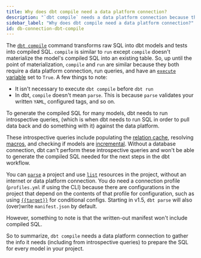 ```yaml
---
title: Why does dbt compile need a data platform connection?
description: "`dbt compile` needs a data platform connection because the work it does depends on the current state of your warehouse"
sidebar_label: "Why does dbt compile need a data platform connection?"
id: db-connection-dbt-compile
---
```


The [`dbt compile`](reference/commands/compile) command transforms raw SQL into dbt models and tests into compiled SQL. `compile` is similar to `run` except `compile` doesn't materialize the model's compiled SQL into an existing table. So, up until the point of materialization, `compile` and `run` are similar because they both require a data platform connection, run queries, and have an [`execute` variable](/reference/dbt-jinja-functions/execute) set to `True`. A few things to note:

- It isn't necessary to execute `dbt compile` before `dbt run`
- In dbt, `compile` doesn't mean `parse`. This is because `parse` validates your written `YAML`, configured tags, and so on.

To generate the compiled SQL for many models, dbt needs to run introspective queries, (which is when dbt needs to run SQL in order to pull data back and do something with it) against the data platform.

 These introspective queries include populating the [relation cache](/guides/advanced/creating-new-materializations#update-the-relation-cache), resolving [macros](/docs/build/jinja-macros#macros), and checking if models are [incremental](/docs/build/incremental-models). Without a database connection, dbt can't perform these introspective queries and won't be able to generate the compiled SQL needed for the next steps in the dbt workflow.

You can [`parse`](/reference/commands/parse) a project and use [`list`](/reference/commands/list) resources in the project, without an internet or data platform connection. You do need a connection profile (`profiles.yml` if using the CLI) because there are configurations in the project that depend on the contents of that profile for configuration, such as using [`{{target}}`](/reference/dbt-jinja-functions/target) for conditional configs. Starting in v1.5, `dbt parse` will also (over)write `manifest.json` by default. 

However, something to note is that the written-out manifest won't include compiled SQL.

So to summarize, `dbt compile` needs a data platform connection to gather the info it needs (including from introspective queries) to prepare the SQL for every model in your project.
